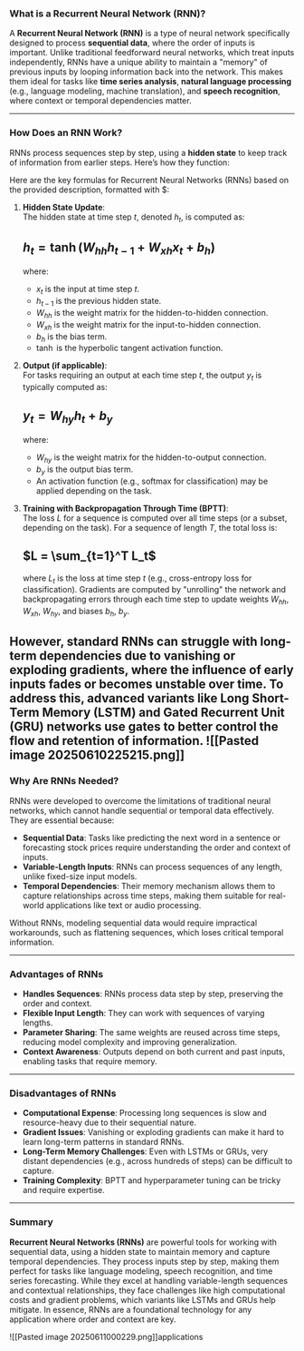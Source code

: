 ### What is a Recurrent Neural Network (RNN)?

A **Recurrent Neural Network (RNN)** is a type of neural network specifically designed to process **sequential data**, where the order of inputs is important. Unlike traditional feedforward neural networks, which treat inputs independently, RNNs have a unique ability to maintain a "memory" of previous inputs by looping information back into the network. This makes them ideal for tasks like **time series analysis**, **natural language processing** (e.g., language modeling, machine translation), and **speech recognition**, where context or temporal dependencies matter.

---

### How Does an RNN Work?

RNNs process sequences step by step, using a **hidden state** to keep track of information from earlier steps. Here’s how they function:

Here are the key formulas for Recurrent Neural Networks (RNNs) based on the provided description, formatted with $:

1. **Hidden State Update**:  
   The hidden state at time step $t$, denoted $h_t$, is computed as:
  
   ## $h_t = \tanh(W_{hh} h_{t-1} + W_{xh} x_t + b_h)$
  
   where:
   - $x_t$ is the input at time step $t$.
   - $h_{t-1}$ is the previous hidden state.
   - $W_{hh}$ is the weight matrix for the hidden-to-hidden connection.
   - $W_{xh}$ is the weight matrix for the input-to-hidden connection.
   - $b_h$ is the bias term.
   - $\tanh$ is the hyperbolic tangent activation function.

2. **Output (if applicable)**:  
   For tasks requiring an output at each time step $t$, the output $y_t$ is typically computed as:

   ## $y_t = W_{hy} h_t + b_y$
 
   where:
   - $W_{hy}$ is the weight matrix for the hidden-to-output connection.
   - $b_y$ is the output bias term.
   - An activation function (e.g., softmax for classification) may be applied depending on the task.

3. **Training with Backpropagation Through Time (BPTT)**:  
   The loss $L$ for a sequence is computed over all time steps (or a subset, depending on the task). For a sequence of length $T$, the total loss is:

   ## $L = \sum_{t=1}^T L_t$

   where $L_t$ is the loss at time step $t$ (e.g., cross-entropy loss for classification). Gradients are computed by "unrolling" the network and backpropagating errors through each time step to update weights $W_{hh}$, $W_{xh}$, $W_{hy}$, and biases $b_h$, $b_y$.

However, standard RNNs can struggle with **long-term dependencies** due to **vanishing or exploding gradients**, where the influence of early inputs fades or becomes unstable over time. To address this, advanced variants like **Long Short-Term Memory (LSTM)** and **Gated Recurrent Unit (GRU)** networks use gates to better control the flow and retention of information.
![[Pasted image 20250610225215.png]]
---

### Why Are RNNs Needed?

RNNs were developed to overcome the limitations of traditional neural networks, which cannot handle sequential or temporal data effectively. They are essential because:

- **Sequential Data**: Tasks like predicting the next word in a sentence or forecasting stock prices require understanding the order and context of inputs.
- **Variable-Length Inputs**: RNNs can process sequences of any length, unlike fixed-size input models.
- **Temporal Dependencies**: Their memory mechanism allows them to capture relationships across time steps, making them suitable for real-world applications like text or audio processing.

Without RNNs, modeling sequential data would require impractical workarounds, such as flattening sequences, which loses critical temporal information.

---

### Advantages of RNNs

- **Handles Sequences**: RNNs process data step by step, preserving the order and context.
- **Flexible Input Length**: They can work with sequences of varying lengths.
- **Parameter Sharing**: The same weights are reused across time steps, reducing model complexity and improving generalization.
- **Context Awareness**: Outputs depend on both current and past inputs, enabling tasks that require memory.

---

### Disadvantages of RNNs

- **Computational Expense**: Processing long sequences is slow and resource-heavy due to their sequential nature.
- **Gradient Issues**: Vanishing or exploding gradients can make it hard to learn long-term patterns in standard RNNs.
- **Long-Term Memory Challenges**: Even with LSTMs or GRUs, very distant dependencies (e.g., across hundreds of steps) can be difficult to capture.
- **Training Complexity**: BPTT and hyperparameter tuning can be tricky and require expertise.

---

### Summary

**Recurrent Neural Networks (RNNs)** are powerful tools for working with sequential data, using a hidden state to maintain memory and capture temporal dependencies. They process inputs step by step, making them perfect for tasks like language modeling, speech recognition, and time series forecasting. While they excel at handling variable-length sequences and contextual relationships, they face challenges like high computational costs and gradient problems, which variants like LSTMs and GRUs help mitigate. In essence, RNNs are a foundational technology for any application where order and context are key.


![[Pasted image 20250611000229.png]]applications
